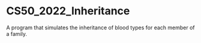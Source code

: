 # CS50_2022_Inheritance
A program that simulates the inheritance of blood types for each member of a family.
